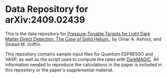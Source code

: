 # Data Repository for arXiv:2409.02439

This is the data repository for [Pressure-Tunable Targets for Light Dark Matter Direct Detection: The Case of Solid Helium.](https://arxiv.org/abs/2409.02439), by Omar A. Ashour, and Sinéad M. Griffin.

This repository contains sample input files for Quantum ESPRESSO and VASP, as well as the script used to compute the rates with [DarkMAGIC](https://https://github.com/Griffin-Group/DarkMAGIC). All information needed to reproduce the calculations in the paper is included in this repository or the paper's supplemental material.